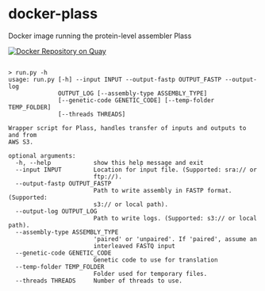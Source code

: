 # docker-plass
Docker image running the protein-level assembler Plass

[![Docker Repository on Quay](https://quay.io/repository/fhcrc-microbiome/plass/status "Docker Repository on Quay")](https://quay.io/repository/fhcrc-microbiome/plass)

```

> run.py -h
usage: run.py [-h] --input INPUT --output-fastp OUTPUT_FASTP --output-log
              OUTPUT_LOG [--assembly-type ASSEMBLY_TYPE]
              [--genetic-code GENETIC_CODE] [--temp-folder TEMP_FOLDER]
              [--threads THREADS]

Wrapper script for Plass, handles transfer of inputs and outputs to and from
AWS S3.

optional arguments:
  -h, --help            show this help message and exit
  --input INPUT         Location for input file. (Supported: sra:// or
                        ftp://).
  --output-fastp OUTPUT_FASTP
                        Path to write assembly in FASTP format. (Supported:
                        s3:// or local path).
  --output-log OUTPUT_LOG
                        Path to write logs. (Supported: s3:// or local path).
  --assembly-type ASSEMBLY_TYPE
                        'paired' or 'unpaired'. If 'paired', assume an
                        interleaved FASTQ input
  --genetic-code GENETIC_CODE
                        Genetic code to use for translation
  --temp-folder TEMP_FOLDER
                        Folder used for temporary files.
  --threads THREADS     Number of threads to use.
```